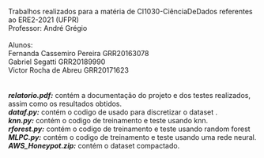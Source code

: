 Trabalhos realizados para a matéria de CI1030-CiênciaDeDados referentes ao ERE2-2021 (UFPR) <br>
Professor: André Grégio<br>
<br>
Alunos:<br> 
Fernanda Cassemiro Pereira GRR20163078<br>
Gabriel Segatti GRR20189990<br>
Victor Rocha de Abreu GRR20171623<br>
<br>
<br>
***relatorio.pdf:*** contém a documentação do projeto e dos testes realizados, assim como os resultados obtidos. <br>
***dataf.py:*** contém o codigo de usado para discretizar o dataset . <br>
***knn.py:*** contém o codigo de treinamento e teste usando knn. <br>
***rforest.py:*** contém o codigo de treinamento e teste usando random forest <br>
***MLPC.py:*** contém o codigo de treinamento e teste usando uma rede neural. <br>
***AWS_Honeypot.zip:*** contém o dataset compactado. <br>

